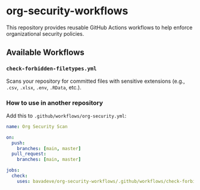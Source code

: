 # org-security-workflows

This repository provides reusable GitHub Actions workflows to help enforce organizational security policies.

## Available Workflows

### `check-forbidden-filetypes.yml`

Scans your repository for committed files with sensitive extensions (e.g., `.csv`, `.xlsx`, `.env`, `.RData`, etc.).

### How to use in another repository

Add this to `.github/workflows/org-security.yml`:

```yaml
name: Org Security Scan

on:
  push:
    branches: [main, master]
  pull_request:
    branches: [main, master]

jobs:
  check:
    uses: bavadeve/org-security-workflows/.github/workflows/check-forbidden-filetypes.yml@main
